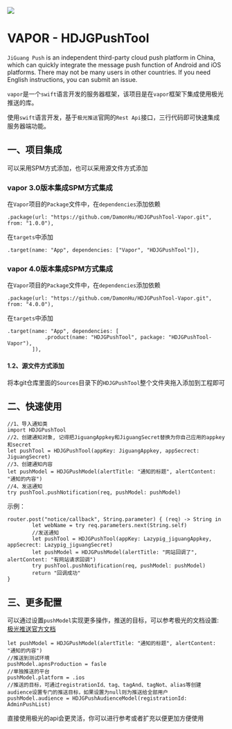 ![](./cocoapodTool.png)

# VAPOR - HDJGPushTool

`JiGuang Push` is an independent third-party cloud push platform in China, which can quickly integrate the message push function of Android and iOS platforms. There may not be many users in other countries. If you need English instructions, you can submit an issue.

`vapor`是一个`swift`语言开发的服务器框架，该项目是在`vapor`框架下集成使用极光推送的库。

使用`swift`语言开发，基于`极光推送`官网的`Rest Api`接口，三行代码即可快速集成服务器端功能。

## 一、项目集成

可以采用SPM方式添加，也可以采用源文件方式添加


### vapor 3.0版本集成SPM方式集成

在`Vapor`项目的`Package`文件中，在`dependencies`添加依赖

```
.package(url: "https://github.com/DamonHu/HDJGPushTool-Vapor.git", from: "1.0.0"),
```

在`targets`中添加

```
.target(name: "App", dependencies: ["Vapor", "HDJGPushTool"]),
```

### vapor 4.0版本集成SPM方式集成

在`Vapor`项目的`Package`文件中，在`dependencies`添加依赖

```
.package(url: "https://github.com/DamonHu/HDJGPushTool-Vapor.git", from: "4.0.0"),
```

在`targets`中添加

```
.target(name: "App", dependencies: [
            .product(name: "HDJGPushTool", package: "HDJGPushTool-Vapor"),
        ]),
```

#### 1.2、源文件方式添加

将本git仓库里面的`Sources`目录下的`HDJGPushTool`整个文件夹拖入添加到工程即可

## 二、快速使用

```
//1、导入通知类
import HDJGPushTool
//2、创建通知对象, 记得把JiguangAppkey和JiguangSecret替换为你自己应用的appkey和secret
let pushTool = HDJGPushTool(appKey: JiguangAppkey, appSecrect: JiguangSecret)
//3、创建通知内容
let pushModel = HDJGPushModel(alertTitle: "通知的标题", alertContent: "通知的内容")
//4、发送通知
try pushTool.pushNotification(req, pushModel: pushModel)
```

示例：

```
router.post("notice/callback", String.parameter) { (req) -> String in
        let webName = try req.parameters.next(String.self)
        //发送通知
        let pushTool = HDJGPushTool(appKey: Lazypig_jiguangAppkey, appSecrect: Lazypig_jiguangSecret)
        let pushModel = HDJGPushModel(alertTitle: "网站回调了", alertContent: "有网站请求回调")
        try pushTool.pushNotification(req, pushModel: pushModel)
        return "回调成功"
}
```

## 三、更多配置

可以通过设置`pushModel`实现更多操作，推送的目标，可以参考极光的文档设置: [极光推送官方文档](https://docs.jiguang.cn/jpush/server/push/rest_api_v3_push/#audience)

```
let pushModel = HDJGPushModel(alertTitle: "通知的标题", alertContent: "通知的内容")
//推送到测试环境
pushModel.apnsProduction = fasle
//单独推送的平台
pushModel.platform = .ios
//推送的目标，可通过registrationId、tag、tagAnd、tagNot、alias等创建audience设置专门的推送目标，如果设置为null则为推送给全部用户
pushModel.audience = HDJGPushAudienceModel(registrationId: AdminPushList)
```

直接使用极光的api会更灵活，你可以进行参考或者扩充以便更加方便使用
